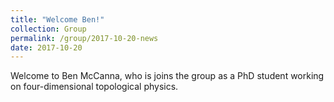 ```yaml
---
title: "Welcome Ben!"
collection: Group
permalink: /group/2017-10-20-news
date: 2017-10-20
---
```

Welcome to Ben McCanna, who is joins the group as a PhD student working on four-dimensional topological physics.

